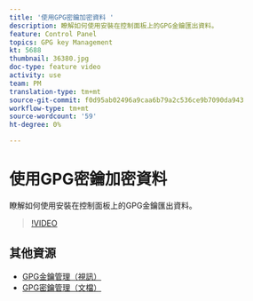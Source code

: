 ```yaml
---
title: '使用GPG密鑰加密資料 '
description: 瞭解如何使用安裝在控制面板上的GPG金鑰匯出資料。
feature: Control Panel
topics: GPG key Management
kt: 5688
thumbnail: 36380.jpg
doc-type: feature video
activity: use
team: PM
translation-type: tm+mt
source-git-commit: f0d95ab02496a9caa6b79a2c536ce9b7090da943
workflow-type: tm+mt
source-wordcount: '59'
ht-degree: 0%

---
```



# 使用GPG密鑰加密資料

瞭解如何使用安裝在控制面板上的GPG金鑰匯出資料。

>[!VIDEO](https://video.tv.adobe.com/v/36380?quality=12)

## 其他資源

* [GPG金鑰管理（視訊）](./gpg-key-management-overview.md)
* [GPG密鑰管理（文檔）](https://docs.adobe.com/content/help/en/control-panel/using/instances-settings/gpg-keys-management.html)

